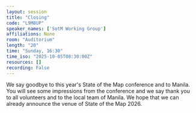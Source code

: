 ```yaml
---
layout: session
title: "Closing"
code: "L9M8UP"
speaker_names: ['SotM Working Group']
affiliations: None
room: "Auditorium"
length: "20"
time: "Sunday, 16:30"
time_iso: "2025-10-05T08:30:00Z"
resources: []
recording: False
---
```


We say goodbye to this year's State of the Map conference and to Manila. You will see some impressions from the conference and we say thank you to all volunteers and to the local team of Manila. We hope that we can already announce the venue of State of the Map 2026.


